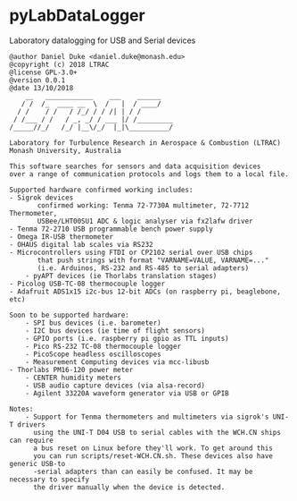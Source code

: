 # pyLabDataLogger
Laboratory datalogging for USB and Serial devices

    @author Daniel Duke <daniel.duke@monash.edu>
    @copyright (c) 2018 LTRAC
    @license GPL-3.0+
    @version 0.0.1
    @date 13/10/2018
        __   ____________    ___    ______    
       / /  /_  ____ __  \  /   |  / ____/    
      / /    / /   / /_/ / / /| | / /         
     / /___ / /   / _, _/ / ___ |/ /_________ 
    /_____//_/   /_/ |__\/_/  |_|\__________/ 

    Laboratory for Turbulence Research in Aerospace & Combustion (LTRAC)
    Monash University, Australia

    This software searches for sensors and data acquisition devices
    over a range of communication protocols and logs them to a local file.
    
    Supported hardware confirmed working includes:
	- Sigrok devices
           confirmed working: Tenma 72-7730A multimeter, 72-7712 Thermometer,
           USBee/LHT00SU1 ADC & logic analyser via fx2lafw driver
    - Tenma 72-2710 USB programmable bench power supply
    - Omega IR-USB thermometer 
	- OHAUS digital lab scales via RS232
	- Microcontrollers using FTDI or CP2102 serial over USB chips
           that push strings with format "VARNAME=VALUE, VARNAME=..."
           (i.e. Arduinos, RS-232 and RS-485 to serial adapters)
        - pyAPT devices (ie Thorlabs translation stages)
    - Picolog USB-TC-08 thermocouple logger
    - Adafruit ADS1x15 i2c-bus 12-bit ADCs (on raspberry pi, beaglebone, etc)

    Soon to be supported hardware:
        - SPI bus devices (i.e. barometer)
        - I2C bus devices (ie time of flight sensors)
        - GPIO ports (i.e. raspberry pi gpio as TTL inputs)
        - Pico RS-232 TC-08 thermocouple logger
        - PicoScope headless oscilloscopes
        - Measurement Computing devices via mcc-libusb
	- Thorlabs PM16-120 power meter
    	- CENTER humidity meters
	    - USB audio capture devices (via alsa-record)
        - Agilent 33220A waveform generator via USB or GPIB

    Notes:
	    - Support for Tenma thermometers and multimeters via sigrok's UNI-T drivers
          using the UNI-T D04 USB to serial cables with the WCH.CN ships can require
          a bus reset on Linux before they'll work. To get around this
          you can run scripts/reset-WCH.CN.sh. These devices also have generic USB-to
          -serial adapters than can easily be confused. It may be necessary to specify
          the driver manually when the device is detected.
